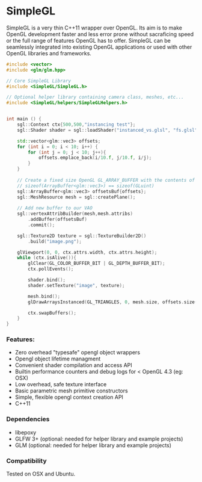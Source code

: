 # SimpleGL

SimpleGL is a very thin C++11 wrapper over OpenGL. Its aim is to make OpenGL development
faster and less error prone without sacraficing speed or the full range of features
OpenGL has to offer. SimpleGL can be seamlessly integrated into existing OpenGL applications
or used with other OpenGL libraries and frameworks.
```c++
#include <vector>
#include <glm/glm.hpp>

// Core SimpleGL Library
#include <SimpleGL/SimpleGL.h>

// Optional helper library containing camera class, meshes, etc...
#include <SimpleGL/helpers/SimpleGLHelpers.h>


int main () {
    sgl::Context ctx{500,500,"instancing test"};
    sgl::Shader shader = sgl::loadShader("instanced_vs.glsl", "fs.glsl");

    std::vector<glm::vec3> offsets;
    for (int i = 0; i < 10; i++) {
        for (int j = 0; j < 10; j++){
            offsets.emplace_back(i/10.f, j/10.f, i/j);
        }
    }
    
    // Create a fixed size OpenGL GL_ARRAY_BUFFER with the contents of offsets.
    // sizeof(ArrayBuffer<glm::vec3>) == sizeof(GLuint)
    sgl::ArrayBuffer<glm::vec3> offsetsBuf{offsets};
    sgl::MeshResource mesh = sgl::createPlane();
    
    // Add new buffer to our VAO
    sgl::vertexAttribBuilder(mesh,mesh.attribs)
        .addBuffer(offsetsBuf)
        .commit();

    sgl::Texture2D texture = sgl::TextureBuilder2D()
        .build("image.png");

    glViewport(0, 0, ctx.attrs.width, ctx.attrs.height);
    while (ctx.isAlive()){
        glClear(GL_COLOR_BUFFER_BIT | GL_DEPTH_BUFFER_BIT);
        ctx.pollEvents();

        shader.bind();
        shader.setTexture("image", texture);

        mesh.bind();
        glDrawArraysInstanced(GL_TRIANGLES, 0, mesh.size, offsets.size());

        ctx.swapBuffers();
    }
}
```

### Features:

* Zero overhead "typesafe" opengl object wrappers
* Opengl object lifetime managment
* Convenient shader compilation and access API
* Builtin performance counters and debug logs for < OpenGL 4.3 (eg: OSX)
* Low overhead, safe texture interface
* Basic parametric mesh primitive constructors
* Simple, flexible opengl context creation API
* C++11

### Dependencies

* libepoxy
* GLFW 3+ (optional: needed for helper library and example projects)
* GLM (optional: needed for helper library and example projects)

### Compatibility

Tested on OSX and Ubuntu.

